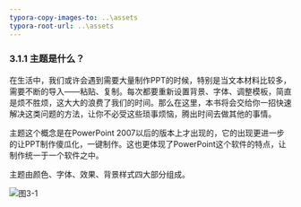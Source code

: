 ```yaml
---
typora-copy-images-to: ..\assets
typora-root-url: ..\assets
---
```


### 3.1.1  主题是什么？

在生活中，我们或许会遇到需要大量制作PPT的时候，特别是当文本材料比较多，需要不断的导入——粘贴、复制。每次都要重新设置背景、字体、调整模板，简直是烦不胜烦，这大大的浪费了我们的时间。那么在这里，本书将会交给你一招快速解决这类问题的方法，让你不必受这些琐事烦恼，腾出时间去做其他的事情。

主题这个概念是在PowerPoint 2007以后的版本上才出现的，它的出现更进一步的让PPT制作傻瓜化，一键制作。这也更体现了PowerPoint这个软件的特点，让制作统一于一个软件之中。

主题由颜色、字体、效果、背景样式四大部分组成。

![图3-1](/1565865869268.png)

